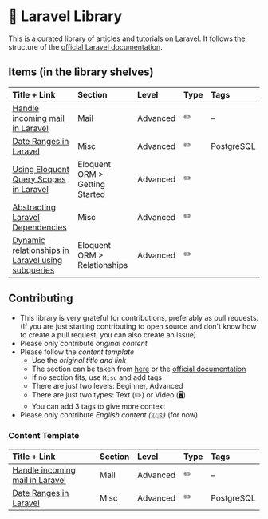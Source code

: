 # 📕 Laravel Library
This is a curated library of articles and tutorials on Laravel. It follows the structure of the [official Laravel documentation](https://laravel.com/docs/master).

## Items (in the library shelves)
| Title + Link | Section | Level   | Type | Tags  |
| :----------- | :------ | :-------| :--- | :------ |
| [Handle incoming mail in Laravel](https://johnbraun.blog/posts/incoming-mail-laravel-mailbox) | Mail | Advanced | ✏️ | – |
| [Date Ranges in Laravel](https://medium.com/@palypster/ranges-in-laravel-7-using-postgresql-c4bc69b91758) | Misc | Advanced | ✏️ | PostgreSQL |
| [Using Eloquent Query Scopes in Laravel](https://www.csrhymes.com/2019/12/29/using-eloquent-query-scopes.html) | Eloquent ORM > Getting Started | Advanced | ✏️ |  |
| [Abstracting Laravel Dependencies](https://mattdoescode.com/articles/abstracting-laravel-dependencies-2019-12-14) | Misc | Advanced | ✏️ |  |
| [Dynamic relationships in Laravel using subqueries](https://reinink.ca/articles/dynamic-relationships-in-laravel-using-subqueries#can-this-be-done-with-a-has-one) | Eloquent ORM > Relationships | Advanced | ✏️ |  |




## Contributing
- This library is very grateful for contributions, preferably as pull requests. (If you are just starting contributing to open source and don't know how to create a pull request, you can also create an issue).
- Please only contribute _original content_
- Please follow the _content template_
  - Use the _original title and link_
  - The section can be taken from [here](#) or the [official documentation](https://laravel.com/docs/master)
  - If no section fits, use `Misc` and add tags
  - There are just two levels: Beginner, Advanced
  - There are just two types: Text (✏️) or Video (🖥)
  - You can add 3 tags to give more context
- Please only contribute _English content (🇺🇸)_ (for now)

### Content Template

| Title + Link | Section | Level   | Type | Tags  |
| :----------- | :------ | :-------| :--- | :------ |
| [Handle incoming mail in Laravel](https://johnbraun.blog/posts/incoming-mail-laravel-mailbox) | Mail | Advanced | ✏️ | – |
| [Date Ranges in Laravel](https://medium.com/@palypster/ranges-in-laravel-7-using-postgresql-c4bc69b91758) | Misc | Advanced | ✏️ | PostgreSQL | 
